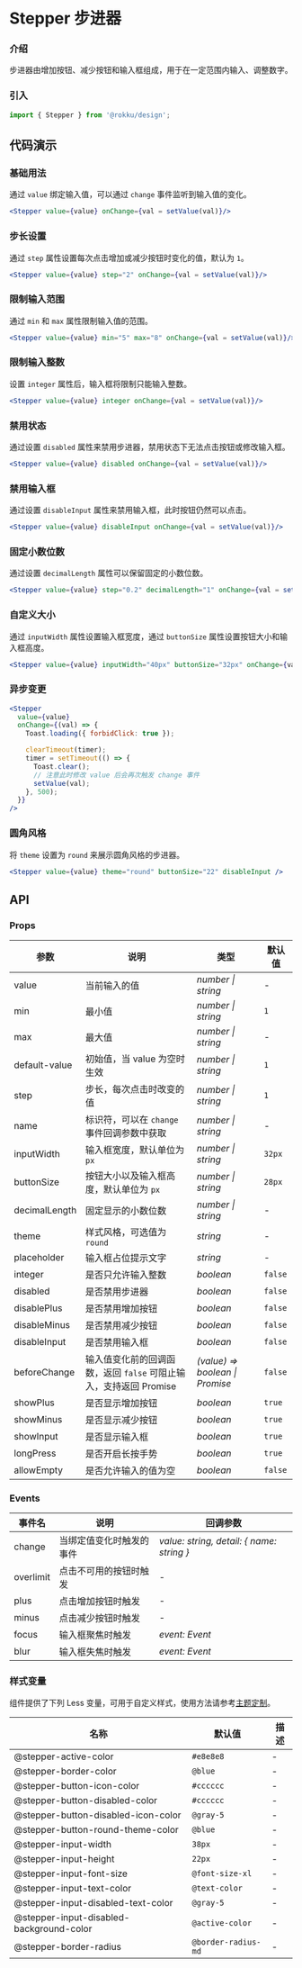 # Stepper 步进器

### 介绍

步进器由增加按钮、减少按钮和输入框组成，用于在一定范围内输入、调整数字。

### 引入

```js
import { Stepper } from '@rokku/design';
```

## 代码演示

### 基础用法

通过 `value` 绑定输入值，可以通过 `change` 事件监听到输入值的变化。

```jsx
<Stepper value={value} onChange={val = setValue(val)}/>
```

### 步长设置

通过 `step` 属性设置每次点击增加或减少按钮时变化的值，默认为 `1`。

```jsx
<Stepper value={value} step="2" onChange={val = setValue(val)}/>
```

### 限制输入范围

通过 `min` 和 `max` 属性限制输入值的范围。

```jsx
<Stepper value={value} min="5" max="8" onChange={val = setValue(val)}/>
```

### 限制输入整数

设置 `integer` 属性后，输入框将限制只能输入整数。

```jsx
<Stepper value={value} integer onChange={val = setValue(val)}/>
```

### 禁用状态

通过设置 `disabled` 属性来禁用步进器，禁用状态下无法点击按钮或修改输入框。

```jsx
<Stepper value={value} disabled onChange={val = setValue(val)}/>
```

### 禁用输入框

通过设置 `disableInput` 属性来禁用输入框，此时按钮仍然可以点击。

```jsx
<Stepper value={value} disableInput onChange={val = setValue(val)}/>
```

### 固定小数位数

通过设置 `decimalLength` 属性可以保留固定的小数位数。

```jsx
<Stepper value={value} step="0.2" decimalLength="1" onChange={val = setValue(val)}/>
```

### 自定义大小

通过 `inputWidth` 属性设置输入框宽度，通过 `buttonSize` 属性设置按钮大小和输入框高度。

```jsx
<Stepper value={value} inputWidth="40px" buttonSize="32px" onChange={val = setValue(val)} />
```

### 异步变更

```jsx
<Stepper
  value={value}
  onChange={(val) => {
    Toast.loading({ forbidClick: true });

    clearTimeout(timer);
    timer = setTimeout(() => {
      Toast.clear();
      // 注意此时修改 value 后会再次触发 change 事件
      setValue(val);
    }, 500);
  }}
/>
```

### 圆角风格

将 `theme` 设置为 `round` 来展示圆角风格的步进器。

```jsx
<Stepper value={value} theme="round" buttonSize="22" disableInput />
```

## API

### Props

| 参数 | 说明 | 类型 | 默认值 |
| --- | --- | --- | --- |
| value | 当前输入的值 | _number \| string_ | - |
| min | 最小值 | _number \| string_ | `1` |
| max | 最大值 | _number \| string_ | - |
| default-value | 初始值，当 value 为空时生效 | _number \| string_ | `1` |
| step | 步长，每次点击时改变的值 | _number \| string_ | `1` |
| name | 标识符，可以在 `change` 事件回调参数中获取 | _number \| string_ | - |
| inputWidth | 输入框宽度，默认单位为 `px` | _number \| string_ | `32px` |
| buttonSize | 按钮大小以及输入框高度，默认单位为 `px` | _number \| string_ | `28px` |
| decimalLength | 固定显示的小数位数 | _number \| string_ | - |
| theme | 样式风格，可选值为 `round` | _string_ | - |
| placeholder | 输入框占位提示文字 | _string_ | - |
| integer | 是否只允许输入整数 | _boolean_ | `false` |
| disabled | 是否禁用步进器 | _boolean_ | `false` |
| disablePlus | 是否禁用增加按钮 | _boolean_ | `false` |
| disableMinus | 是否禁用减少按钮 | _boolean_ | `false` |
| disableInput | 是否禁用输入框 | _boolean_ | `false` |
| beforeChange | 输入值变化前的回调函数，返回 `false` 可阻止输入，支持返回 Promise | _(value) => boolean \| Promise_ | `false` |
| showPlus | 是否显示增加按钮 | _boolean_ | `true` |
| showMinus | 是否显示减少按钮 | _boolean_ | `true` |
| showInput | 是否显示输入框 | _boolean_ | `true` |
| longPress | 是否开启长按手势 | _boolean_ | `true` |
| allowEmpty | 是否允许输入的值为空 | _boolean_ | `false` |

### Events

| 事件名    | 说明                     | 回调参数                                  |
| --------- | ------------------------ | ----------------------------------------- |
| change    | 当绑定值变化时触发的事件 | _value: string, detail: { name: string }_ |
| overlimit | 点击不可用的按钮时触发   | -                                         |
| plus      | 点击增加按钮时触发       | -                                         |
| minus     | 点击减少按钮时触发       | -                                         |
| focus     | 输入框聚焦时触发         | _event: Event_                            |
| blur      | 输入框失焦时触发         | _event: Event_                            |

### 样式变量

组件提供了下列 Less 变量，可用于自定义样式，使用方法请参考[主题定制](#/zh-CN/theme)。

| 名称                                     | 默认值              | 描述 |
| ---------------------------------------- | ------------------- | ---- |
| @stepper-active-color                    | `#e8e8e8`           | -    |
| @stepper-border-color                    | `@blue`             | -    |
| @stepper-button-icon-color               | `#cccccc`           | -    |
| @stepper-button-disabled-color           | `#cccccc`           | -    |
| @stepper-button-disabled-icon-color      | `@gray-5`           | -    |
| @stepper-button-round-theme-color        | `@blue`             | -    |
| @stepper-input-width                     | `38px`              | -    |
| @stepper-input-height                    | `22px`              | -    |
| @stepper-input-font-size                 | `@font-size-xl`     | -    |
| @stepper-input-text-color                | `@text-color`       | -    |
| @stepper-input-disabled-text-color       | `@gray-5`           | -    |
| @stepper-input-disabled-background-color | `@active-color`     | -    |
| @stepper-border-radius                   | `@border-radius-md` | -    |
